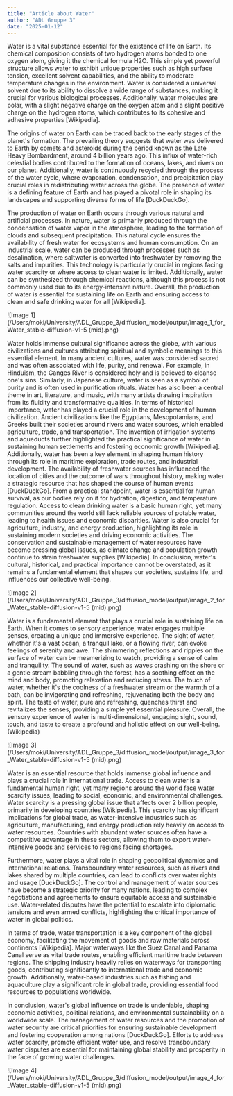```yaml
---
title: "Article about Water"
author: "ADL Gruppe 3"
date: "2025-01-12"
---
```


Water is a vital substance essential for the existence of life on Earth. Its chemical composition consists of two hydrogen atoms bonded to one oxygen atom, giving it the chemical formula H2O. This simple yet powerful structure allows water to exhibit unique properties such as high surface tension, excellent solvent capabilities, and the ability to moderate temperature changes in the environment. Water is considered a universal solvent due to its ability to dissolve a wide range of substances, making it crucial for various biological processes. Additionally, water molecules are polar, with a slight negative charge on the oxygen atom and a slight positive charge on the hydrogen atoms, which contributes to its cohesive and adhesive properties [Wikipedia].

The origins of water on Earth can be traced back to the early stages of the planet's formation. The prevailing theory suggests that water was delivered to Earth by comets and asteroids during the period known as the Late Heavy Bombardment, around 4 billion years ago. This influx of water-rich celestial bodies contributed to the formation of oceans, lakes, and rivers on our planet. Additionally, water is continuously recycled through the process of the water cycle, where evaporation, condensation, and precipitation play crucial roles in redistributing water across the globe. The presence of water is a defining feature of Earth and has played a pivotal role in shaping its landscapes and supporting diverse forms of life [DuckDuckGo].

The production of water on Earth occurs through various natural and artificial processes. In nature, water is primarily produced through the condensation of water vapor in the atmosphere, leading to the formation of clouds and subsequent precipitation. This natural cycle ensures the availability of fresh water for ecosystems and human consumption. On an industrial scale, water can be produced through processes such as desalination, where saltwater is converted into freshwater by removing the salts and impurities. This technology is particularly crucial in regions facing water scarcity or where access to clean water is limited. Additionally, water can be synthesized through chemical reactions, although this process is not commonly used due to its energy-intensive nature. Overall, the production of water is essential for sustaining life on Earth and ensuring access to clean and safe drinking water for all [Wikipedia].

![Image 1](/Users/moki/University/ADL_Gruppe_3/diffusion_model/output/image_1_for_Water_stable-diffusion-v1-5 (mid).png)

Water holds immense cultural significance across the globe, with various civilizations and cultures attributing spiritual and symbolic meanings to this essential element. In many ancient cultures, water was considered sacred and was often associated with life, purity, and renewal. For example, in Hinduism, the Ganges River is considered holy and is believed to cleanse one's sins. Similarly, in Japanese culture, water is seen as a symbol of purity and is often used in purification rituals. Water has also been a central theme in art, literature, and music, with many artists drawing inspiration from its fluidity and transformative qualities. In terms of historical importance, water has played a crucial role in the development of human civilization. Ancient civilizations like the Egyptians, Mesopotamians, and Greeks built their societies around rivers and water sources, which enabled agriculture, trade, and transportation. The invention of irrigation systems and aqueducts further highlighted the practical significance of water in sustaining human settlements and fostering economic growth [Wikipedia]. Additionally, water has been a key element in shaping human history through its role in maritime exploration, trade routes, and industrial development. The availability of freshwater sources has influenced the location of cities and the outcome of wars throughout history, making water a strategic resource that has shaped the course of human events [DuckDuckGo]. From a practical standpoint, water is essential for human survival, as our bodies rely on it for hydration, digestion, and temperature regulation. Access to clean drinking water is a basic human right, yet many communities around the world still lack reliable sources of potable water, leading to health issues and economic disparities. Water is also crucial for agriculture, industry, and energy production, highlighting its role in sustaining modern societies and driving economic activities. The conservation and sustainable management of water resources have become pressing global issues, as climate change and population growth continue to strain freshwater supplies [Wikipedia]. In conclusion, water's cultural, historical, and practical importance cannot be overstated, as it remains a fundamental element that shapes our societies, sustains life, and influences our collective well-being.

![Image 2](/Users/moki/University/ADL_Gruppe_3/diffusion_model/output/image_2_for_Water_stable-diffusion-v1-5 (mid).png)

Water is a fundamental element that plays a crucial role in sustaining life on Earth. When it comes to sensory experience, water engages multiple senses, creating a unique and immersive experience. The sight of water, whether it's a vast ocean, a tranquil lake, or a flowing river, can evoke feelings of serenity and awe. The shimmering reflections and ripples on the surface of water can be mesmerizing to watch, providing a sense of calm and tranquility. The sound of water, such as waves crashing on the shore or a gentle stream babbling through the forest, has a soothing effect on the mind and body, promoting relaxation and reducing stress. The touch of water, whether it's the coolness of a freshwater stream or the warmth of a bath, can be invigorating and refreshing, rejuvenating both the body and spirit. The taste of water, pure and refreshing, quenches thirst and revitalizes the senses, providing a simple yet essential pleasure. Overall, the sensory experience of water is multi-dimensional, engaging sight, sound, touch, and taste to create a profound and holistic effect on our well-being. (Wikipedia)

![Image 3](/Users/moki/University/ADL_Gruppe_3/diffusion_model/output/image_3_for_Water_stable-diffusion-v1-5 (mid).png)

Water is an essential resource that holds immense global influence and plays a crucial role in international trade. Access to clean water is a fundamental human right, yet many regions around the world face water scarcity issues, leading to social, economic, and environmental challenges. Water scarcity is a pressing global issue that affects over 2 billion people, primarily in developing countries [Wikipedia]. This scarcity has significant implications for global trade, as water-intensive industries such as agriculture, manufacturing, and energy production rely heavily on access to water resources. Countries with abundant water sources often have a competitive advantage in these sectors, allowing them to export water-intensive goods and services to regions facing shortages. 

Furthermore, water plays a vital role in shaping geopolitical dynamics and international relations. Transboundary water resources, such as rivers and lakes shared by multiple countries, can lead to conflicts over water rights and usage [DuckDuckGo]. The control and management of water sources have become a strategic priority for many nations, leading to complex negotiations and agreements to ensure equitable access and sustainable use. Water-related disputes have the potential to escalate into diplomatic tensions and even armed conflicts, highlighting the critical importance of water in global politics.

In terms of trade, water transportation is a key component of the global economy, facilitating the movement of goods and raw materials across continents [Wikipedia]. Major waterways like the Suez Canal and Panama Canal serve as vital trade routes, enabling efficient maritime trade between regions. The shipping industry heavily relies on waterways for transporting goods, contributing significantly to international trade and economic growth. Additionally, water-based industries such as fishing and aquaculture play a significant role in global trade, providing essential food resources to populations worldwide.

In conclusion, water's global influence on trade is undeniable, shaping economic activities, political relations, and environmental sustainability on a worldwide scale. The management of water resources and the promotion of water security are critical priorities for ensuring sustainable development and fostering cooperation among nations [DuckDuckGo]. Efforts to address water scarcity, promote efficient water use, and resolve transboundary water disputes are essential for maintaining global stability and prosperity in the face of growing water challenges.

![Image 4](/Users/moki/University/ADL_Gruppe_3/diffusion_model/output/image_4_for_Water_stable-diffusion-v1-5 (mid).png)
